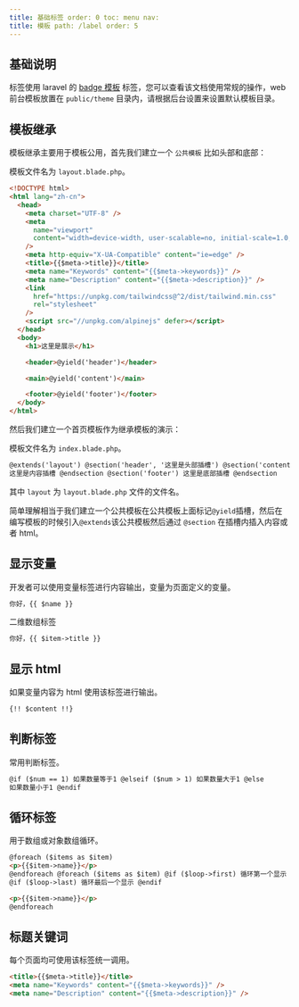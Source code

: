 ```yaml
---
title: 基础标签 order: 0 toc: menu nav:
title: 模板 path: /label order: 5
---
```


## 基础说明

标签使用 laravel 的 [badge 模板](https://learnku.com/docs/laravel/8.x/blade/9377) 标签，您可以查看该文档使用常规的操作，web 前台模板放置在 `public/theme`
目录内，请根据后台设置来设置默认模板目录。

## 模板继承

模板继承主要用于模板公用，首先我们建立一个 `公共模板` 比如头部和底部：

模板文件名为 `layout.blade.php`。

```html
<!DOCTYPE html>
<html lang="zh-cn">
  <head>
    <meta charset="UTF-8" />
    <meta
      name="viewport"
      content="width=device-width, user-scalable=no, initial-scale=1.0, maximum-scale=1.0, minimum-scale=1.0"
    />
    <meta http-equiv="X-UA-Compatible" content="ie=edge" />
    <title>{{$meta->title}}</title>
    <meta name="Keywords" content="{{$meta->keywords}}" />
    <meta name="Description" content="{{$meta->description}}" />
    <link
      href="https://unpkg.com/tailwindcss@^2/dist/tailwind.min.css"
      rel="stylesheet"
    />
    <script src="//unpkg.com/alpinejs" defer></script>
  </head>
  <body>
    <h1>这里是展示</h1>

    <header>@yield('header')</header>

    <main>@yield('content')</main>

    <footer>@yield('footer')</footer>
  </body>
</html>
```

然后我们建立一个首页模板作为继承模板的演示：

模板文件名为 `index.blade.php`。

```html
@extends('layout') @section('header', '这里是头部插槽') @section('content')
这里是内容插槽 @endsection @section('footer') 这里是底部插槽 @endsection
```

其中 `layout` 为 `layout.blade.php` 文件的文件名。

简单理解相当于我们建立一个公共模板在公共模板上面标记`@yield`插槽，然后在编写模板的时候引入`@extends`该公共模板然后通过 `@section` 在插槽内插入内容或者 html。

## 显示变量

开发者可以使用变量标签进行内容输出，变量为页面定义的变量。

```html
你好，{{ $name }}
```

二维数组标签

```html
你好，{{ $item->title }}
```

## 显示 html

如果变量内容为 html 使用该标签进行输出。

```html
{!! $content !!}
```

## 判断标签

常用判断标签。

```html
@if ($num == 1) 如果数量等于1 @elseif ($num > 1) 如果数量大于1 @else
如果数量小于1 @endif
```

## 循环标签

用于数组或对象数组循环。

```html
@foreach ($items as $item)
<p>{{$item->name}}</p>
@endforeach @foreach ($items as $item) @if ($loop->first) 循环第一个显示 @endif
@if ($loop->last) 循环最后一个显示 @endif

<p>{{$item->name}}</p>
@endforeach
```

## 标题关键词

每个页面均可使用该标签统一调用。

```html
<title>{{$meta->title}}</title>
<meta name="Keywords" content="{{$meta->keywords}}" />
<meta name="Description" content="{{$meta->description}}" />
```
